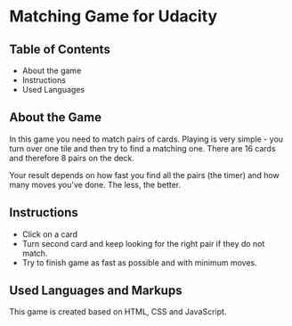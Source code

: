 # Matching Game for Udacity

## Table of Contents

* About the game
* Instructions
* Used Languages

## About the Game

In this game you need to match pairs of cards. Playing is very simple - you turn over one tile and then try to find a matching one. There are 16 cards and therefore 8 pairs on the deck. 

Your result depends on how fast you find all the pairs (the timer) and how many moves you've done. The less, the better. 

## Instructions
* Click on a card
* Turn second card and keep looking for the right pair if they do not match.
* Try to finish game as fast as possible and with minimum moves.

## Used Languages and Markups

This game is created based on HTML, CSS and JavaScript. 
